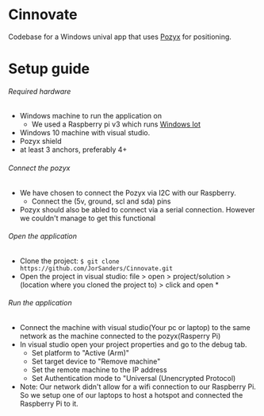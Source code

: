 # Cinnovate
Codebase for a Windows unival app that uses [Pozyx](www.pozyx.io) for positioning. 

# Setup guide

###### Required hardware
- Windows machine to run the application on
    - We used a Raspberry pi v3 which runs [Windows Iot](developer.microsoft.com/en-us/windows/iot/downloads)
- Windows 10 machine with visual studio.
- Pozyx shield
- at least 3 anchors, preferably 4+

###### Connect the pozyx
- We have chosen to connect the Pozyx via I2C with our Raspberry.
    - Connect the (5v, ground, scl and sda) pins
- Pozyx should also be abled to connect via a serial connection. However we couldn't manage to get this functional

###### Open the application

- Clone the project: ```$ git clone https://github.com/JorSanders/Cinnovate.git ```
- Open the project in visual studio: file > open > project/solution > (location where you cloned the project to) > click and open <name> *

###### Run the application

- Connect the machine with visual studio(Your pc or laptop) to the same network as the machine connected to the pozyx(Rasperry Pi)
- In visual studio open your project properties and go to the debug tab.
    - Set platform to "Active (Arm)"
    - Set target device to "Remove machine" 
    - Set the remote machine to the IP address
    - Set Authentication mode to "Universal (Unencrypted Protocol)
- Note: Our network didn't allow for a wifi connection to our Raspberry Pi. So we setup one of our laptops to host a hotspot and connected the Raspberry Pi to it.
